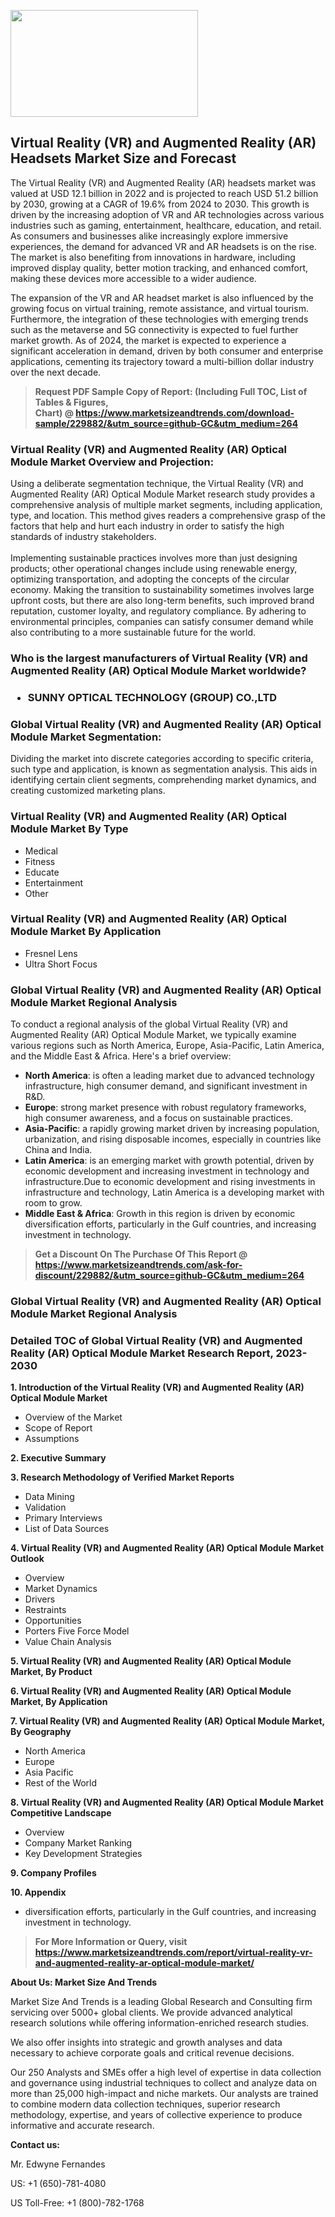<p><img class="alignnone size-medium wp-image-20088" src="https://ffe5etoiles.com/wp-content/uploads/2024/12/MST1-300x171.png" alt="" width="300" height="171" /></p><h2>Virtual Reality (VR) and Augmented Reality (AR) Headsets Market Size and Forecast</h2><p>The Virtual Reality (VR) and Augmented Reality (AR) headsets market was valued at USD 12.1 billion in 2022 and is projected to reach USD 51.2 billion by 2030, growing at a CAGR of 19.6% from 2024 to 2030. This growth is driven by the increasing adoption of VR and AR technologies across various industries such as gaming, entertainment, healthcare, education, and retail. As consumers and businesses alike increasingly explore immersive experiences, the demand for advanced VR and AR headsets is on the rise. The market is also benefiting from innovations in hardware, including improved display quality, better motion tracking, and enhanced comfort, making these devices more accessible to a wider audience.</p><p>The expansion of the VR and AR headset market is also influenced by the growing focus on virtual training, remote assistance, and virtual tourism. Furthermore, the integration of these technologies with emerging trends such as the metaverse and 5G connectivity is expected to fuel further market growth. As of 2024, the market is expected to experience a significant acceleration in demand, driven by both consumer and enterprise applications, cementing its trajectory toward a multi-billion dollar industry over the next decade.</p></p><blockquote id="" class=""><strong>Request PDF Sample Copy of Report: (Including Full TOC, List of Tables &amp; Figures, Chart)&nbsp;@&nbsp;<strong><a href="https://www.marketsizeandtrends.com/download-sample/229882/&utm_source=github-GC&utm_medium=264" target="_blank">https://www.marketsizeandtrends.com/download-sample/229882/&utm_source=github-GC&utm_medium=264</a></strong></strong></blockquote><h3 id="" class="">Virtual Reality (VR) and Augmented Reality (AR) Optical Module Market&nbsp;Overview and Projection:</h3><p id="" class="">Using a deliberate segmentation technique, the Virtual Reality (VR) and Augmented Reality (AR) Optical Module Market research study provides a comprehensive analysis of multiple market segments, including application, type, and location. This method gives readers a comprehensive grasp of the factors that help and hurt each industry in order to satisfy the high standards of industry stakeholders. <br /> <br />Implementing sustainable practices involves more than just designing products; other operational changes include using renewable energy, optimizing transportation, and adopting the concepts of the circular economy. Making the transition to sustainability sometimes involves large upfront costs, but there are also long-term benefits, such improved brand reputation, customer loyalty, and regulatory compliance. By adhering to environmental principles, companies can satisfy consumer demand while also contributing to a more sustainable future for the world.</p><h3 id="" class="">Who is the largest manufacturers of&nbsp;Virtual Reality (VR) and Augmented Reality (AR) Optical Module Market worldwide?</h3><h3 class=""><p><ul><li>SUNNY OPTICAL TECHNOLOGY (GROUP) CO.,LTD</li></ul></p></h3><h3 id="" class="">Global&nbsp;Virtual Reality (VR) and Augmented Reality (AR) Optical Module Market Segmentation:</h3><p id="" class="">Dividing the market into discrete categories according to specific criteria, such type and application, is known as segmentation analysis. This aids in identifying certain client segments, comprehending market dynamics, and creating customized marketing plans.</p><h3 id="" class="">Virtual Reality (VR) and Augmented Reality (AR) Optical Module Market&nbsp;By Type</h3><p><p><ul><li>Medical</li><li> Fitness</li><li> Educate</li><li> Entertainment</li><li> Other</p></li></ul></p></p><h3 id="" class="">Virtual Reality (VR) and Augmented Reality (AR) Optical Module Market&nbsp;By Application</h3><p class=""><p><ul><li>Fresnel Lens</li><li> Ultra Short Focus</li></ul></p></p><h3 id="" class="">Global Virtual Reality (VR) and Augmented Reality (AR) Optical Module Market Regional Analysis</h3><p id="" class="">To conduct a regional analysis of the global Virtual Reality (VR) and Augmented Reality (AR) Optical Module Market, we typically examine various regions such as North America, Europe, Asia-Pacific, Latin America, and the Middle East &amp; Africa. Here's a brief overview:</p><ul><li><strong>North America</strong>: is often a leading market due to advanced technology infrastructure, high consumer demand, and significant investment in R&amp;D.</li><li><strong>Europe</strong>: strong market presence with robust regulatory frameworks, high consumer awareness, and a focus on sustainable practices.</li><li><strong>Asia-Pacific</strong>: a rapidly growing market driven by increasing population, urbanization, and rising disposable incomes, especially in countries like China and India.</li><li><strong>Latin America</strong>: is an emerging market with growth potential, driven by economic development and increasing investment in technology and infrastructure.Due to economic development and rising investments in infrastructure and technology, Latin America is a developing market with room to grow.</li><li><strong>Middle East &amp; Africa</strong>: Growth in this region is driven by economic diversification efforts, particularly in the Gulf countries, and increasing investment in technology.</li></ul><blockquote id="" class=""><strong>Get a Discount On The Purchase Of This Report @ <strong><a href="https://www.marketsizeandtrends.com/ask-for-discount/229882/&utm_source=github-GC&utm_medium=264" target="_blank">https://www.marketsizeandtrends.com/ask-for-discount/229882/&utm_source=github-GC&utm_medium=264</a></strong></strong></blockquote><h3 id="" class="">Global Virtual Reality (VR) and Augmented Reality (AR) Optical Module Market Regional Analysis</h3><h3 id="" class="">Detailed TOC of Global Virtual Reality (VR) and Augmented Reality (AR) Optical Module Market Research Report, 2023-2030</h3><p id="" class=""><strong>1. Introduction of the Virtual Reality (VR) and Augmented Reality (AR) Optical Module Market</strong></p><ul><li>Overview of the Market</li><li>Scope of Report</li><li>Assumptions</li></ul><p id="" class=""><strong>2. Executive Summary</strong></p><p id="" class=""><strong>3. Research Methodology of Verified Market Reports</strong></p><ul><li>Data Mining</li><li>Validation</li><li>Primary Interviews</li><li>List of Data Sources</li></ul><p id="" class=""><strong>4. Virtual Reality (VR) and Augmented Reality (AR) Optical Module Market Outlook</strong></p><ul><li>Overview</li><li>Market Dynamics</li><li>Drivers</li><li>Restraints</li><li>Opportunities</li><li>Porters Five Force Model</li><li>Value Chain Analysis</li></ul><p id="" class=""><strong>5. Virtual Reality (VR) and Augmented Reality (AR) Optical Module Market, By Product</strong></p><p id="" class=""><strong>6. Virtual Reality (VR) and Augmented Reality (AR) Optical Module Market, By Application</strong></p><p id="" class=""><strong>7. Virtual Reality (VR) and Augmented Reality (AR) Optical Module Market, By Geography</strong></p><ul><li>North America</li><li>Europe</li><li>Asia Pacific</li><li>Rest of the World</li></ul><p id="" class=""><strong>8. Virtual Reality (VR) and Augmented Reality (AR) Optical Module Market Competitive Landscape</strong></p><ul><li>Overview</li><li>Company Market Ranking</li><li>Key Development Strategies</li></ul><p id="" class=""><strong>9. Company Profiles</strong></p><p id="" class=""><strong>10. Appendix</strong></p><ul><li>diversification efforts, particularly in the Gulf countries, and increasing investment in technology.</li></ul><blockquote id="" class=""><strong>For More Information or Query, visit <strong><strong><a href="https://www.marketsizeandtrends.com/report/virtual-reality-vr-and-augmented-reality-ar-optical-module-market/" target="_blank">https://www.marketsizeandtrends.com/report/virtual-reality-vr-and-augmented-reality-ar-optical-module-market/</a></strong></strong></strong></blockquote><p id="" class=""><strong>About Us: Market Size And Trends</strong></p><p id="" class="">Market Size And Trends is a leading Global Research and Consulting firm servicing over 5000+ global clients. We provide advanced analytical research solutions while offering information-enriched research studies.</p><p id="" class="">We also offer insights into strategic and growth analyses and data necessary to achieve corporate goals and critical revenue decisions.</p><p id="" class="">Our 250 Analysts and SMEs offer a high level of expertise in data collection and governance using industrial techniques to collect and analyze data on more than 25,000 high-impact and niche markets. Our analysts are trained to combine modern data collection techniques, superior research methodology, expertise, and years of collective experience to produce informative and accurate research.</p><p id="" class=""><strong>Contact us:</strong></p><p id="" class="">Mr. Edwyne Fernandes</p><p id="" class="">US: +1 (650)-781-4080</p><p id="" class="">US Toll-Free: +1 (800)-782-1768</p>
